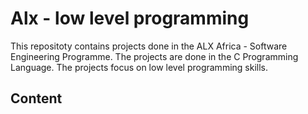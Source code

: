 # Alx - low level programming

This repositoty contains projects done in the ALX Africa - Software Engineering Programme.
The projects are done in the C Programming Language.
The projects focus on low level programming skills.

## Content
